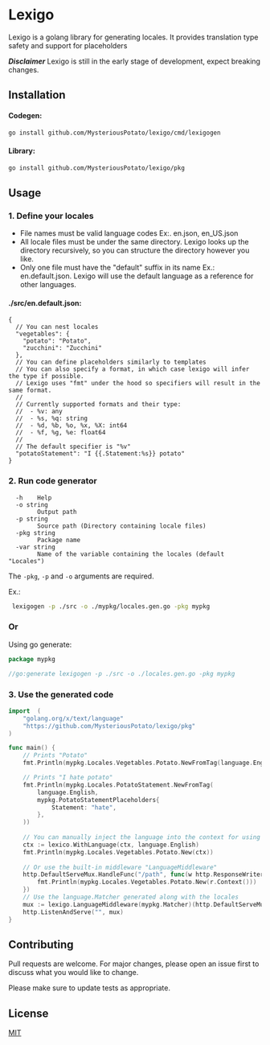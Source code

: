 # Lexigo

Lexigo is a golang library for generating locales.
It provides translation type safety and support for placeholders

***Disclaimer***
Lexigo is still in the early stage of development, expect breaking changes.

## Installation

#### Codegen: 
```bash
go install github.com/MysteriousPotato/lexigo/cmd/lexigogen
```

#### Library:
```bash
go install github.com/MysteriousPotato/lexigo/pkg
```

## Usage

### 1. Define your locales
- File names must be valid language codes Ex:. en.json, en_US.json
- All locale files must be under the same directory. Lexigo looks up the directory recursively, so you can structure the directory however you like.
- Only one file must have the "default" suffix in its name Ex.: en.default.json. Lexigo will use the default language as a reference for other languages.

#### ./src/en.default.json:
```
{
  // You can nest locales
  "vegetables": {
    "potato": "Potato",
    "zucchini": "Zucchini"
  },
  // You can define placeholders similarly to templates
  // You can also specify a format, in which case lexigo will infer the type if possible.
  // Lexigo uses "fmt" under the hood so specifiers will result in the same format.
  //
  // Currently supported formats and their type:
  //  - %v: any
  //  - %s, %q: string
  //  - %d, %b, %o, %x, %X: int64
  //  - %f, %g, %e: float64
  //
  // The default specifier is "%v"
  "potatoStatement": "I {{.Statement:%s}} potato"
}
```

### 2. Run code generator
```
  -h    Help
  -o string
        Output path
  -p string
        Source path (Directory containing locale files)
  -pkg string
        Package name
  -var string
        Name of the variable containing the locales (default "Locales")
```

The `-pkg`, `-p` and `-o` arguments are required.

Ex.:
```bash
 lexigogen -p ./src -o ./mypkg/locales.gen.go -pkg mypkg 
 ```

### Or
Using go generate:
```go
package mypkg

//go:generate lexigogen -p ./src -o ./locales.gen.go -pkg mypkg
```

### 3. Use the generated code
```go
import 	(
	"golang.org/x/text/language"
	"https://github.com/MysteriousPotato/lexigo/pkg"
)

func main() {
    // Prints "Potato"
    fmt.Println(mypkg.Locales.Vegetables.Potato.NewFromTag(language.English))

    // Prints "I hate potato"
    fmt.Println(mypkg.Locales.PotatoStatement.NewFromTag(
        language.English,
        mypkg.PotatoStatementPlaceholders{
            Statement: "hate",
        },
    ))
	
    // You can manually inject the language into the context for using "New"
    ctx := lexico.WithLanguage(ctx, language.English) 
    fmt.Println(mypkg.Locales.Vegetables.Potato.New(ctx))
	
    // Or use the built-in middleware "LanguageMiddleware"
    http.DefaultServeMux.HandleFunc("/path", func(w http.ResponseWriter, r *http.Request) {
        fmt.Println(mypkg.Locales.Vegetables.Potato.New(r.Context()))	
    })
    // Use the language.Matcher generated along with the locales
    mux := lexigo.LanguageMiddleware(mypkg.Matcher)(http.DefaultServeMux)
    http.ListenAndServe("", mux)
}
```


## Contributing

Pull requests are welcome. For major changes, please open an issue first
to discuss what you would like to change.

Please make sure to update tests as appropriate.

## License

[MIT](https://github.com/MysteriousPotato/lexigo/LICENSE)